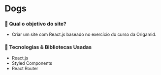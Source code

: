 # Dogs

### 🤔 Qual o objetivo do site?
  - Criar um site com React.js baseado no exercício do curso da Origamid.

### 🧠 Tecnologias & Bibliotecas Usadas
  - React.js
  - Styled Components
  - React Router